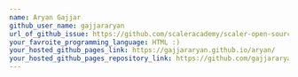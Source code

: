 ```yaml
---
name: Aryan Gajjar
github_user_name: gajjararyan
url_of_github_issue: https://github.com/scaleracademy/scaler-open-source-september-challenge/issues/9#issuecomment-1713265309
your_favroite_programming_language: HTML :)
your_hosted_github_pages_link: https://gajjararyan.github.io/aryan/
your_hosted_github_pages_repository_link: https://github.com/gajjararyan/aryan
---
```


